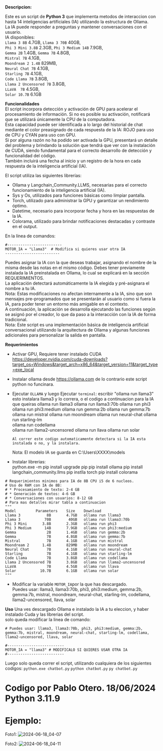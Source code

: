 
**Descripcion:**

﻿Este es un script de **Python 3** que implementa metodos de interaccion con hasta 14 inteligencias artificiales (IA) utilizando la estructura de Ollama.  
La IA puede responder a preguntas y mantener conversaciones con el usuario.  
IA disponibles:  
`Llama 3 8B` 4.7GB, `Llama 3 70B`  40GB,  
`Phi 3 Mini 3.8B` 2.3GB, `Phi 3 Medium 14B` 7.9GB,  
`Gemma 2B` 1.4GB, `Gemma 7B` 4.8GB,  
`Mistral 7B` 4.1GB,  
`Moondream 2 1.4B` 829MB,  
`Neural Chat 7B` 4.1GB,  
`Starling 7B`  4.1GB,  
`Code Llama 7B` 3.8GB,  
`Llama 2 Uncensored 7B` 3.8GB,  
`LLaVA  7B` 4.5GB,  
`Solar 10.7B` 6.1GB

**Funcionalidades**  
  El script incorpora detección y activación de GPU para acelerar el procesamiento de información. Si no es posible su activación, notificará que se utilizará únicamente la CPU de la computadora.  
Esta capacidad puede ser identificada a lo largo del historial de chat mediante el color preasignado de cada respuesta de la IA: ROJO para uso de CPU y CYAN para uso con GPU.  
Si por alguna razón no ha podido ser activada la GPU, presentará un detalle del problema y brindando la solución que tendrá que ver con la instalación de CUDA, siendo fundamental para el correcto desarrollo de detección y funcionalidad del código.  
  También incluirá una fecha al inicio y un registro de la hora en cada respuesta de la inteligencia artificial (IA).  


El script utiliza las siguientes librerías:

* Ollama y Langchain_Community.LLMS, necesarias para el correcto funcionamiento de la inteligencia artificial (IA).
* Sys y Os, utilizados para funciones básicas como limpiar pantalla.
* Torch, utilizado para administrar la GPU y garantizar un rendimiento óptimo.
* Datetime, necesario para incorporar fecha y hora en las respuestas de la IA.
* Colorama, utilizado para brindar notificaciones destacadas y contraste en el output.
 
En la línea de comandos:
```
#-------------------------
MOTOR_IA = "Llama3"  # Modifica si quieres usar otra IA
-------------------------
```
Puedes asignar la IA con la que deseas trabajar, asignando el nombre de la misma desde las notas en el mismo código. Debes tener previamente instalada la IA preinstalada en Ollama, lo cual se explicará en la sección REQUERIMIENTOS.  
La aplicación detectará automáticamente la IA elegida y pré-asignara el nombre a tu IA.  
Nota: Estas modificaciones no afectan internamente a la IA, sino que son mensajes pre-programados que se presentarán al usuario como si fuera la IA, para poder tener un entorno más amigable en el contexto.  
A continuación, la aplicación se desarrolla ejecutando las funciones según se asignó por el creador, lo que da paso a la interacción con la IA de forma tradicional.  
Nota: Este script es una implementación básica de inteligencia artificial conversacional utilizando la arquitectura de Ollama y algunas funciones adicionales para personalizar la salida en pantalla.  

**Requerimientos**
* Activar GPU, Requiere tener instalado CUDA https://developer.nvidia.com/cuda-downloads?target_os=Windows&target_arch=x86_64&target_version=11&target_type=exe_local
* Instalar ollama desde https://ollama.com de lo contrario este script python no funcinara.
* Ejecutar `OLLAMA` y luego Ejecutar `terminal`: escribir "ollama run llama3"  esto instalara llama3 y lo correra, o el codigo  a continuacion para la IA que queiras
  ollama run llama3
  ollama run llama3:70b
  ollama run phi3
  ollama run phi3:medium
  ollama run gemma:2b
  ollama run gemma:7b
  ollama run mistral
  ollama run moondream
  ollama run neural-chat
  ollama run starling-lm    
  ollama run codellama  
  ollama run llama2-uncensored
  ollama run llava
  ollama run solar
  ```
  Al correr este codigo automaticamente detectara si la IA esta instalada o no, y la instalara.
  ```
  Nota: El modelo IA se guarda en C:\Users\XXXX\models
  
* Instalar librerias:  
  python.exe -m pip install upgrade pip
  pip install ollama
  pip install langchain_community.llms
  pip instlla torch
  pip install colorama
```
# Requerimientos minimos para IA de 8B CPU i5 de 6 nucleos.
# Uso de RAM con IA de 8B:
# * Procesamiento de texto: 2-4 GB
# * Generación de textos: 4-6 GB
# * Conversaciones con usuarios: 8-12 GB
# Para mas detalles mirar tabla a continuacion
"""
Model 	      Parameters 	Size 	Download
Llama 3 	       8B 	    4.7GB 	ollama run llama3
Llama 3 	      70B        40GB 	ollama run llama3:70b
Phi 3 Mini  	 3.8B 	    2.3GB 	ollama run phi3
Phi 3 Medium 	  14B 	    7.9GB 	ollama run phi3:medium
Gemma 	           2B 	    1.4GB 	ollama run gemma:2b
Gemma 	           7B 	    4.8GB 	ollama run gemma:7b
Mistral 	       7B 	    4.1GB 	ollama run mistral
Moondream 2 	 1.4B 	    829MB 	ollama run moondream
Neural Chat 	   7B 	    4.1GB 	ollama run neural-chat
Starling 	       7B 	    4.1GB 	ollama run starling-lm
Code Llama         7B 	    3.8GB 	ollama run codellama
Llama 2 Uncensored 7B 	    3.8GB 	ollama run llama2-uncensored
LLaVA 	           7B 	    4.5GB 	ollama run llava
Solar 	        10.7B 	    6.1GB 	ollama run solar
"""
```
* Modificar la variable `MOTOR_IA`por la que has descargado.  
   Puedes usar: llama3, llama3:70b, phi3, phi3:medium, gemma:2b, gemma:7b, mistral, moondream, neural-chat, starling-lm, codellama, llama2-uncensored, llava, solar

**Uso**
Una ves descargado Ollama e instalado la IA a tu eleccion, y haber instalado Cuda y las librerias del script.  
solo queda modificar la linea de comando:  
```
# Puedes usar: llama3, llama3:70b, phi3, phi3:medium, gemma:2b, gemma:7b, mistral, moondream, neural-chat, starling-lm, codellama, llama2-uncensored, llava, solar  

#--------------------------
MOTOR_IA = "llama3" # MODIFICALO SI QUIERES USAR OTRA IA
#--------------------------
```
Luego solo queda correr el script, utilizando cualquiera de los siguientes codigos:
`python.exe chatbot.py`
`python chatbot.py`
`py chatbot.py`

# Codigo por Pablo Otero. 18/06/2024 Python 3.11.9 

# Ejemplo:  
Foto1:  ![2024-06-18_04-07](https://github.com/pablootero-cl/AI-ChatBot---Ptrhon3/assets/172928670/4c51f93f-ea55-41f4-bfcd-f201565b99ae)

Foto2:  ![2024-06-18_04-11](https://github.com/pablootero-cl/AI-ChatBot---Ptrhon3/assets/172928670/caab8d02-7d7f-4f2f-90ab-84567f7a0ed9)

